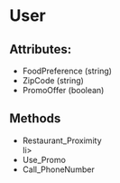 <h1>User</h1>

<h2>Attributes:</h2>
<ul>
<li>FoodPreference (string)</li>
<li>ZipCode (string)</li>
<li>PromoOffer (boolean)</li>
</ul>

<h2>Methods</h2>
<ul>
<li>Restaurant_Proximity</li>li>
<li>Use_Promo</li>
<li>Call_PhoneNumber</li>
</ul>